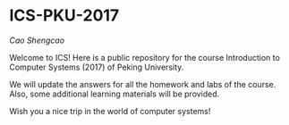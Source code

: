 # ICS-PKU-2017

*Cao Shengcao*

Welcome to ICS! Here is a public repository for the course Introduction to Computer Systems (2017) of Peking University.

We will update the answers for all the homework and labs of the course. Also, some additional learning materials will be provided.

Wish you a nice trip in the world of computer systems!

